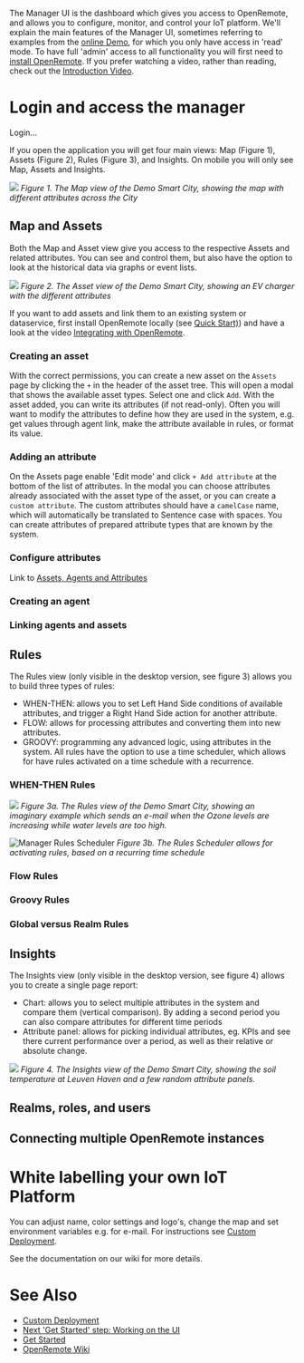 The Manager UI is the dashboard which gives you access to OpenRemote, and allows you to configure, monitor, and control your IoT platform. We'll explain the main features of the Manager UI, sometimes referring to examples from the [online Demo](https://openremote.io/demo/), for which you only have access in 'read' mode. To have full 'admin' access to all functionality you will first need to [install OpenRemote](https://github.com/openremote/openremote/blob/master/README.md). If you prefer watching a video, rather than reading, check out the [Introduction Video](https://youtu.be/K28CQMKr-rQ).

# Login and access the manager

Login...

If you open the application you will get four main views: Map (Figure 1), Assets (Figure 2), Rules (Figure 3), and Insights. On mobile you will only see Map, Assets and Insights.

![](https://github.com/openremote/Documentation/blob/master/manuscript/figures/Smart%20City%20-%20Demo%20Map.png)
_Figure 1. The Map view of the Demo Smart City, showing the map with different attributes across the City_

## Map and Assets

Both the Map and Asset view give you access to the respective Assets and related attributes. You can see and control them, but also have the option to look at the historical data via graphs or event lists.

![](https://github.com/openremote/Documentation/blob/master/manuscript/figures/Smart%20City%20-%20Demo%20Assets.png)
_Figure 2. The Asset view of the Demo Smart City, showing an EV charger with the different attributes_

If you want to add assets and link them to an existing system or dataservice, first install OpenRemote locally (see [Quick Start)](https://github.com/openremote/openremote/blob/master/README.md)) and have a look at the video [Integrating with OpenRemote](https://youtu.be/mx9amWaItn0). 

### Creating an asset
With the correct permissions, you can create a new asset on the `Assets` page by clicking the `+` in the header of the asset tree. This will open a modal that shows the available asset types. Select one and click `Add`. With the asset added, you can write its attributes (if not read-only). Often you will want to modify the attributes to define how they are used in the system, e.g. get values through agent link, make the attribute available in rules, or format its value.

### Adding an attribute
On the Assets page enable 'Edit mode' and click `+ Add attribute` at the bottom of the list of attributes. In the modal you can choose attributes already associated with the asset type of the asset, or you can create a `custom attribute`. The custom attributes should have a `camelCase` name, which will automatically be translated to Sentence case with spaces. You can create attributes of prepared attribute types that are known by the system.

### Configure attributes

Link to [Assets, Agents and Attributes](https://github.com/openremote/openremote/wiki/User-Guide%3A-Assets%2C-Agents-and-Attributes) 

### Creating an agent

### Linking agents and assets

## Rules

The Rules view (only visible in the desktop version, see figure 3) allows you to build three types of rules:
* WHEN-THEN: allows you to set Left Hand Side conditions of available attributes, and trigger a Right Hand Side action for another attribute.
* FLOW: allows for processing attributes and converting them into new attributes. 
* GROOVY: programming any advanced logic, using attributes in the system.
All rules have the option to use a time scheduler, which allows for have rules activated on a time schedule with a recurrence.

### WHEN-THEN Rules

![](https://github.com/openremote/Documentation/blob/master/manuscript/figures/Smart%20City%20-%20Demo%20Rules.png)
_Figure 3a. The Rules view of the Demo Smart City, showing an imaginary example which sends an e-mail when the Ozone levels are increasing while water levels are too high._

![Manager Rules Scheduler](https://github.com/openremote/Documentation/blob/master/manuscript/figures/Manager%20-%20Rules%20scheduler.png)
_Figure 3b. The Rules Scheduler allows for activating rules, based on a recurring time schedule_

### Flow Rules

### Groovy Rules

### Global versus Realm Rules

## Insights

The Insights view (only visible in the desktop version, see figure 4) allows you to create a single page report:
* Chart: allows you to select multiple attributes in the system and compare them (vertical comparison). By adding a second period you can also compare attributes for different time periods
* Attribute panel: allows for picking individual attributes, eg. KPIs and see there current performance over a period, as well as their relative or absolute change. 

![](https://github.com/openremote/Documentation/blob/master/manuscript/figures/Smart%20City%20-%20Insights.png)
_Figure 4. The Insights view of the Demo Smart City, showing the soil temperature at Leuven Haven and a few random attribute panels._

## Realms, roles, and users

## Connecting multiple OpenRemote instances

# White labelling your own IoT Platform

You can adjust name, color settings and logo's, change the map and set environment variables e.g. for e-mail. For instructions see [Custom Deployment](https://github.com/openremote/openremote/wiki/User-Guide%3A-Custom-deployment).

See the documentation on our wiki for more details.

# See Also
- [Custom Deployment](https://github.com/openremote/openremote/wiki/User-Guide%3A-Custom-deployment)
- [Next 'Get Started' step: Working on the UI](Developer-Guide%3A-Working-on-the-UI)
- [Get Started](https://openremote.io/get-started-iot-platform/)
- [OpenRemote Wiki](https://github.com/openremote/openremote/wiki)